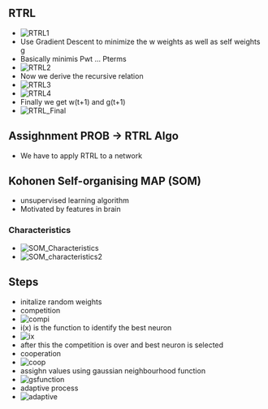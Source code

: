 ## RTRL
- ![RTRL1](RTRL1.jpg)
- Use Gradient Descent to minimize the w weights as well as self weights g
- Basically minimis Pwt ... Pterms
- ![RTRL2](RTRL2.jpg)
- Now we derive the recursive relation
- ![RTRL3](RTRL3.jpg)
- ![RTRL4](RTRL4.jpg)
- Finally we get w(t+1) and g(t+1)
- ![RTRL_Final](RTRL_final.jpg)

## Assighnment PROB -> RTRL Algo
- We have to apply RTRL to a network

## Kohonen Self-organising MAP (SOM)
- unsupervised learning algorithm
- Motivated by features in brain
### Characteristics
- ![SOM_Characteristics](som_char.jpg)
- ![SOM_characteristics2](som_char2.jpg)

## Steps
- initalize random weights
- competition
 - ![compi](compi.jpg)
 - i(x) is the function to identify the best neuron
 - ![ix](ix.jpg)
 - after this the competition is over and best neuron is selected
- cooperation
 - ![coop](coop.jpg)
 - assighn values using gaussian neighbourhood function
 - ![gsfunction](gsfunction.jpg)
- adaptive process
 - ![adaptive](adaptive.jpg)

